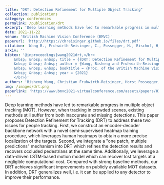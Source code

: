 ```yaml
---
title: "DRT: Detection Refinement for Multiple Object Tracking"
collection: publications
category: conferences
permalink: /publication/drt
excerpt: 'Deep learning methods have led to remarkable progress in multiple object tracking (MOT). However, when tracking in crowded scenes, existing methods still suffer from both inaccurate and missing detections. This paper proposes Detection Refinement for Tracking (DRT) to address these two issues for people tracking. First, we construct an encoder-decoder backbone network with a novel semi-supervised heatmap training procedure, which leverages human heatmaps to obtain a more precise localization of the targets. Second, we integrate a "one patch, multiple predictions" mechanism into DRT which refines the detection results and recovers occluded pedestrians at the same time. Additionally, we leverage a data-driven LSTM-based motion model which can recover lost targets at a negligible computational cost. Compared with strong baseline methods, our DRT achieves significant improvements on publicly available MOT datasets. In addition, DRT generalizes well, i.e. it can be applied to any detector to improve their performance.'
date: 2021-11-22
venue: 'British Machine Vision Conference (BMVC)'
paperurl: 'http://https://chreisinger.github.io/files/drt.pdf'
citation: 'Wang B., Fruhwirth-Reisinger, C., Possegger, H., Bischof, H, & G. Cao. (2021). DRT: Detection Refinement for Multiple Object Tracking. In Proc. of the British Machine Vision Conference (BMVC).'
arxiv: ''
bibtex: '@inproceedings{wang2021drt,</br>
    &nbsp; &nbsp; &nbsp; title = {{DRT: Detection Refinement for Multiple Object Tracking}},</br> 
    &nbsp; &nbsp; &nbsp; author = {Wang, Bisheng and Fruhwirth-Reisinger, Christian and Possegger, Horst and Bischof, Horst and Cao, Guo},</br>
    &nbsp; &nbsp; &nbsp; booktitle = {Proc. of the British Machine Vision Conference (BMVC)},</br>
    &nbsp; &nbsp; &nbsp; year = {2021}
    </br>}'
authors: 'Bisheng Wang, Christian Fruhwirth-Reisinger, Horst Possegger, Horst Bischof, Guo Cao'
img: /images/drt.png
paperlink: 'https://www.bmvc2021-virtualconference.com/assets/papers/0148.pdf'
---
```


Deep learning methods have led to remarkable progress in multiple object tracking (MOT). However, when tracking in crowded scenes, existing methods still suffer from both inaccurate and missing detections. This paper proposes Detection Refinement for Tracking (DRT) to address these two issues for people tracking. First, we construct an encoder-decoder backbone network with a novel semi-supervised heatmap training procedure, which leverages human heatmaps to obtain a more precise localization of the targets. Second, we integrate a "one patch, multiple predictions" mechanism into DRT which refines the detection results and recovers occluded pedestrians at the same time. Additionally, we leverage a data-driven LSTM-based motion model which can recover lost targets at a negligible computational cost. Compared with strong baseline methods, our DRT achieves significant improvements on publicly available MOT datasets. In addition, DRT generalizes well, i.e. it can be applied to any detector to improve their performance.
